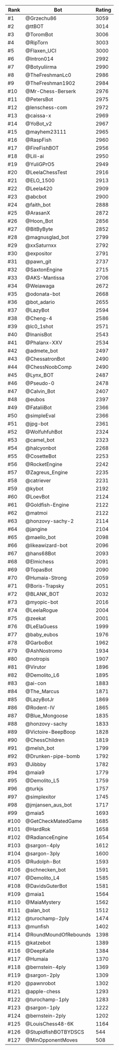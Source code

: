 Rank|Bot|Rating
---|---|---
#1|@Grzechu86|3059
#2|@ttBOT|3014
#3|@ToromBot|3006
#4|@RipTorn|3003
#5|@Flaxen_UCI|3000
#6|@Intron014|2992
#7|@Botyuliirma|2990
#8|@TheFreshmanLc0|2986
#9|@TheFreshman1902|2984
#10|@Mr-Chess-Berserk|2976
#11|@PetersBot|2975
#12|@lenschess-com|2972
#13|@caissa-x|2969
#14|@YoBot_v2|2967
#15|@mayhem23111|2965
#16|@RaspFish|2960
#17|@FireFishBOT|2956
#18|@Lili-ai|2950
#19|@YuliGPrO5|2949
#20|@LeelaChessTest|2916
#21|@ELO_1500|2913
#22|@Leela420|2909
#23|@abcbot|2900
#24|@faith_bot|2888
#25|@ArasanX|2872
#26|@Hoon_Bot|2856
#27|@BitByByte|2852
#28|@magnusglad_bot|2799
#29|@xxSaturnxx|2792
#30|@expositor|2791
#31|@pawn_git|2737
#32|@SaxtonEngine|2715
#33|@AKS-Mantissa|2706
#34|@Weiawaga|2672
#35|@odonata-bot|2668
#36|@bot_adario|2655
#37|@LazyBot|2594
#38|@Cheng-4|2586
#39|@lc0_1shot|2571
#40|@InanisBot|2543
#41|@Phalanx-XXV|2534
#42|@admete_bot|2497
#43|@ChessatronBot|2490
#44|@ChessNoobComp|2490
#45|@Lynx_BOT|2487
#46|@Pseudo-0|2478
#47|@Calvin_Bot|2407
#48|@eubos|2397
#49|@FataliiBot|2366
#50|@simpleEval|2366
#51|@jpg-bot|2361
#52|@WolfuhfuhBot|2324
#53|@camel_bot|2323
#54|@halcyonbot|2268
#55|@CosetteBot|2253
#56|@RocketEngine|2242
#57|@Zagreus_Engine|2235
#58|@catriever|2231
#59|@kybot|2192
#60|@LoevBot|2124
#61|@Goldfish-Engine|2122
#62|@matmoi|2122
#63|@honzovy-sachy-2|2114
#64|@jangine|2104
#65|@maello_bot|2098
#66|@likeawizard-bot|2096
#67|@hans68Bot|2093
#68|@Elmichess|2091
#69|@TopasBot|2090
#70|@Humaia-Strong|2059
#71|@Boris-Trapsky|2051
#72|@BLANK_BOT|2032
#73|@myopic-bot|2016
#74|@LeelaRogue|2004
#75|@zeekat|2001
#76|@LeElaGuess|1999
#77|@baby_eubos|1976
#78|@GarboBot|1962
#79|@AshNostromo|1934
#80|@notropis|1907
#81|@Virutor|1896
#82|@Demolito_L6|1895
#83|@ai-con|1883
#84|@The_Marcus|1871
#85|@LazyBotJr|1869
#86|@Rodent-IV|1865
#87|@Blue_Mongoose|1835
#88|@honzovy-sachy|1833
#89|@Victoire-BeepBoop|1828
#90|@ChessChildren|1819
#91|@melsh_bot|1799
#92|@Drunken-pipe-bomb|1792
#93|@Jibbby|1782
#94|@maia9|1779
#95|@Demolito_L5|1759
#96|@turkjs|1757
#97|@simplexitor|1745
#98|@jmjansen_aus_bot|1717
#99|@maia5|1693
#100|@GetCheckMatedGame|1685
#101|@HardRok|1658
#102|@RadianceEngine|1654
#103|@sargon-4ply|1612
#104|@sargon-3ply|1600
#105|@Rudolph-Bot|1593
#106|@schnecken_bot|1591
#107|@Demolito_L4|1585
#108|@DavidsGuterBot|1581
#109|@maia1|1564
#110|@MaiaMystery|1562
#111|@alan_bot|1512
#112|@turochamp-2ply|1474
#113|@munfish|1402
#114|@RoundMoundOfRebounds|1398
#115|@katzebot|1389
#116|@DeepKalle|1384
#117|@Humaia|1370
#118|@bernstein-4ply|1369
#119|@sargon-2ply|1309
#120|@pawnrobot|1302
#121|@apple-chess|1293
#122|@turochamp-1ply|1283
#123|@sargon-1ply|1222
#124|@bernstein-2ply|1202
#125|@LouisChess48-6K|1164
#126|@StupidfishBOTBYDSCS|544
#127|@MinOpponentMoves|508
